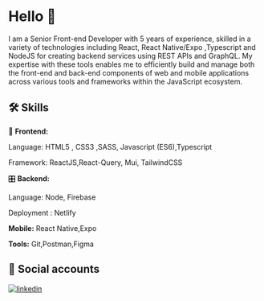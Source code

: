 
# Hello 👋

I am a Senior Front-end Developer with 5 years of experience, skilled in a variety of technologies including React, React Native/Expo ,Typescript and NodeJS for creating backend services using REST APIs and GraphQL.
My expertise with these tools enables me to efficiently build and manage both the front-end and back-end components of web and mobile applications across various tools and frameworks within the JavaScript ecosystem.
## 🛠 Skills

🎨 **Frontend:**

Language: HTML5 , CSS3 ,SASS, Javascript (ES6),Typescript

Framework: ReactJS,React-Query, Mui, TailwindCSS



🎛 **Backend:**

Language: Node, Firebase

Deployment : Netlify

**Mobile:**  React Native,Expo


**Tools:** Git,Postman,Figma


## 🔗 Social accounts
[![linkedin](https://img.shields.io/badge/linkedin-0A66C2?style=for-the-badge&logo=linkedin&logoColor=white)](https://www.linkedin.com/in/achrafdev/)



